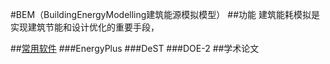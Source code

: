 #BEM（BuildingEnergyModelling建筑能源模拟模型）
##功能
建筑能耗模拟是实现建筑节能和设计优化的重要手段，

##[常用软件](http://wenku.baidu.com/view/68fb8546580216fc700afdf2.html)
###EnergyPlus
###DeST
###DOE-2
##学术论文

